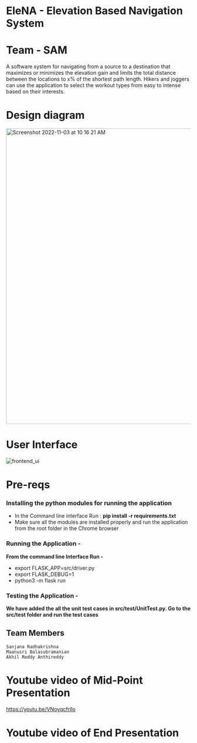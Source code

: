 # EleNA - Elevation Based Navigation System 
# Team - SAM
A software system for navigating from a source to a destination that maximizes or minimizes the elevation gain and limits the total distance between the locations to x% of the shortest path length.
Hikers and joggers can use the application to select the workout types from easy to intense based on their interests.

# Design diagram
<img width="804" alt="Screenshot 2022-11-03 at 10 16 21 AM" src="https://user-images.githubusercontent.com/47236863/199744653-d739dd19-8622-4c7f-bc2f-12fa36cdd888.png">

# User Interface
![frontend_ui](https://user-images.githubusercontent.com/100547384/208225559-2889799c-f5c0-47e1-861e-be4f06ea78ef.jpeg)

# Pre-reqs
### Installing the python modules for running the application
* In the Command line interface Run : **pip install -r requirements.txt**
* Make sure all the modules are installed properly and run the application from the root folder in the Chrome browser

### Running the Application -
**From the command line Interface Run -**
* export FLASK_APP=src/driver.py
* export FLASK_DEBUG=1
* python3 -m flask run


### Testing the Application -
**We have added the all the unit test cases in src/test/UnitTest.py. Go to the src/test folder and run the test cases**




## Team Members
```
Sanjana Radhakrishna
Maanusri Balasubramanian
Akhil Reddy Anthireddy
```





# Youtube video of Mid-Point Presentation
https://youtu.be/VNoyqcfrlIo

# Youtube video of End Presentation

